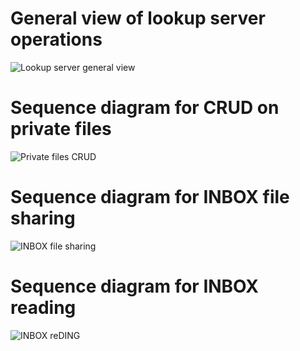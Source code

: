 # General view of lookup server operations
![Lookup server general view](http://www.plantuml.com/plantuml/proxy?src=https://raw.githubusercontent.com/valb3r/docusafe/feature/documentation/diagrams/generic_view.puml&fmt=png&vvv=9)

# Sequence diagram for CRUD on private files
![Private files CRUD](http://www.plantuml.com/plantuml/proxy?src=https://raw.githubusercontent.com/valb3r/docusafe/feature/documentation/diagrams/sequence_private.puml&fmt=png&vvv=3)

# Sequence diagram for INBOX file sharing
![INBOX file sharing](http://www.plantuml.com/plantuml/proxy?src=https://raw.githubusercontent.com/valb3r/docusafe/feature/documentation/diagrams/sequence_put_inbox.puml&fmt=png&vvv=1)

# Sequence diagram for INBOX reading
![INBOX reDING](http://www.plantuml.com/plantuml/proxy?src=https://raw.githubusercontent.com/valb3r/docusafe/feature/documentation/diagrams/sequence_read_inbox.puml&fmt=png&vvv=1)